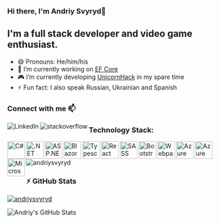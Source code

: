 ### Hi there, I'm Andriy Svyryd👋

## I'm a full stack developer and video game enthusiast.

- 😄 Pronouns: He/him/his
- 🔭 I’m currently working on [EF Core](https://github.com/dotnet/efcore)
- 🎮 I’m currently developing [UnicornHack](https://github.com/AndriySvyryd/UnicornHack) in my spare time
- ⚡ Fun fact: I also speak Russian, Ukrainian and Spanish

### Connect with me 📫

[<img align="left" alt="LinkedIn" src="https://img.shields.io/badge/linkedin-%230077B5.svg?&style=for-the-badge&logo=linkedin&logoColor=white" />][linkedin]
[<img align="left" alt="stackoverflow" src="https://img.shields.io/badge/stack%20overflow-FE7A16?logo=stack-overflow&logoColor=white&style=for-the-badge" />][stackoverflow]

### Technology Stack:

<p align="left">
<a href="https://docs.microsoft.com/dotnet/csharp/" target="_blank"><img align="left" alt="C#" width="40" height="40" src="https://upload.wikimedia.org/wikipedia/commons/0/0d/C_Sharp_wordmark.svg" /></a>
<a href="https://docs.microsoft.com/dotnet/" target="_blank"><img align="left" alt=".NET Core" width="40" height="40" src="https://upload.wikimedia.org/wikipedia/commons/e/ee/.NET_Core_Logo.svg" /></a>
<a href="https://docs.microsoft.com/aspnet/core/" target="_blank"><img align="left" alt="ASP.NET Core" width="40" height="40" src="http://dotnetcore.io/wp-content/uploads/2017/01/DNC-Logo-300x226.png" /></a>  
<a href="https://dotnet.microsoft.com/apps/aspnet/web-apps/blazor" target="_blank"><img align="left" alt="Blazor" width="40" height="40" src="https://upload.wikimedia.org/wikipedia/commons/d/d0/Blazor.png" /></a>
<a href="https://www.typescriptlang.org/" target="_blank"><img align="left" alt="Typescript" width="40" height="40" src="https://upload.wikimedia.org/wikipedia/commons/4/4c/Typescript_logo_2020.svg" /></a>
<a href="https://reactjs.org/" target="_blank"><img align="left" alt="React" width="40" height="40" src="https://devicons.github.io/devicon/devicon.git/icons/react/react-original-wordmark.svg" /></a>
<a href="https://sass-lang.com/" target="_blank"><img align="left" alt="SASS" width="40" height="40" src="https://upload.wikimedia.org/wikipedia/commons/9/96/Sass_Logo_Color.svg" /></a>
<a href="https://getbootstrap.com/" target="_blank"><img align="left" alt="Bootstrap" width="40" height="40" src="https://upload.wikimedia.org/wikipedia/commons/b/b2/Bootstrap_logo.svg" /></a>
<a href="https://webpack.js.org" target="_blank"><img align="left" alt="Webpack" width="40" height="40" src="https://devicons.github.io/devicon/devicon.git/icons/webpack/webpack-original.svg" /></a>
<a href="https://portal.azure.com/" target="_blank"><img align="left" alt="Azure" width="40" height="40" src="https://www.vectorlogo.zone/logos/microsoft_azure/microsoft_azure-icon.svg" /></a>
<a href="https://azure.microsoft.com/services/cosmos-db/" target="_blank"><img align="left" alt="Azure Cosmos" width="40" height="40" src="https://azurecomcdn.azureedge.net/cvt-bc7678720274e2a314365cb2c02b1d2cf78aa3804b40bd998fb989bb85b347bd/images/page/services/cosmosdb/dev-01-sql-api.svg" /></a>
<a href="https://www.microsoft.com/sql-server/" target="_blank"><img align="left" alt="Microsoft SQL Server" width="40" height="40" src="https://cdn.worldvectorlogo.com/logos/microsoft-sql-server.svg" /></a>
</p>

<br />

<p margin="20"><img src="https://github-readme-stats.vercel.app/api/top-langs?username=andriysvyryd&show_icons=true&hide_border=true&locale=en&layout=compact" alt="andriysvyryd" /></p>

### :zap: GitHub Stats

<a href="https://github.com/ryo-ma/github-profile-trophy"><img src="https://github-profile-trophy.vercel.app/?username=andriysvyryd&margin-w=5" alt="andriysvyryd" /></a>

<img align="left" alt="Andriy's GitHub Stats" src="https://github-readme-stats.vercel.app/api?username=AndriySvyryd&show_icons=true&hide_border=true&hide_title=true&hide_rank=true&count_private=true&include_all_commits=true" />

[linkedin]: https://www.linkedin.com/in/andriy-svyryd-51364719/
[stackoverflow]: https://stackoverflow.com/users/1171992/andriy-svyryd
